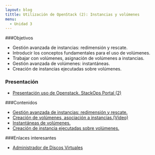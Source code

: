 ```yaml
---
layout: blog
tittle: Utilización de OpenStack (2): Instancias y volúmenes
menu:
  - Unidad 3
---
```

###Objetivos

* Gestión avanzada de instancias: redimensión y rescate.
* Introducir los conceptos fundamentales para el uso de volúmenes.
* Trabajar con volúmenes, asignación de volúmenes a instancias.
* Gestión avanzada de volúmenes: instantáneas.
* Creación de instancias ejecutadas sobre volúmenes.

### Presentación

* [Presentación uso de Openstack. StackOps Portal (2)](presentacion)

###Contenidos

* [Gestión avanzada de instancias: redimensión y rescate.](demo1)
* [Creación de volúmenes, asociación a instancias.(Vídeo)](https://www.youtube.com/watch?v=bVukNnvhabc)
* [Instantáneas de volúmenes.](demo3)
* [Creación de instancia ejecutadas sobre volúmenes.](demo4)

###Enlaces interesantes

* [Administrador de Discos Virtuales](https://docs.stackops.net/block-storage-plugin-es.html)
